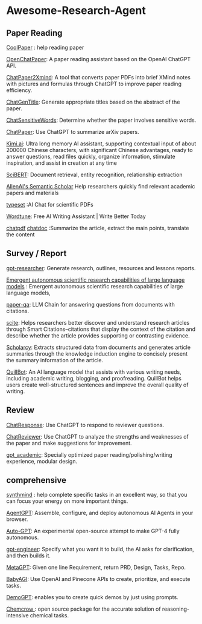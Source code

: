 # Awesome-Research-Agent

## Paper Reading

[CoolPaper](https://papers.cool/) : help reading paper

[OpenChatPaper](https://github.com/liuyixin-louis/OpenChatPaper): A paper reading assistant based on the OpenAI ChatGPT API.

[ChatPaper2Xmind](https://github.com/MasterYip/ChatPaper2Xmind): A tool that converts paper PDFs into brief XMind notes with pictures and formulas through ChatGPT to improve paper reading efficiency.

[ChatGenTitle](https://github.com/WangRongsheng/ChatGenTitle): Generate appropriate titles based on the abstract of the paper.

[ChatSensitiveWords](https://github.com/kaixindelele/ChatSensitiveWords): Determine whether the paper involves sensitive words.

[ChatPaper](https://github.com/kaixindelele/ChatPaper): Use ChatGPT to summarize arXiv papers.

[Kimi.ai](https://kimi.moonshot.cn/): Ultra long memory AI assistant, supporting contextual input of about 200000 Chinese characters, with significant Chinese advantages, ready to answer questions, read files quickly, organize information, stimulate inspiration, and assist in creation at any time

[SciBERT](https://arxiv.org/abs/1903.10676): Document retrieval, entity recognition, relationship extraction

[AllenAI's Semantic Scholar](https://aclanthology.org/2020.acl-main.447/)   Help researchers quickly find relevant academic papers and materials

[typeset](https://typeset.io/) :AI Chat for scientific PDFs

[Wordtune](https://www.wordtune.com/): Free AI Writing Assistant | Write Better Today

[chatpdf](https://www.chatpdf.com/)
[chatdoc](https://www.chatdoc.com/) :Summarize the article, extract the main points, translate the content

## Survey / Report

[gpt-researcher](https://github.com/assafelovic/gpt-researcher): Generate research, outlines, resources and lessons reports.

[Emergent autonomous scientific research
capabilities of large language models](https://arxiv.org/abs/2304.05332) : Emergent autonomous scientific research capabilities of large language models,

[paper-qa](https://github.com/whitead/paper-qa): LLM Chain for answering questions from documents with citations.

[scite](https://scite.ai/): Helps researchers better discover and understand research articles through Smart Citations–citations that display the context of the citation and describe whether the article provides supporting or contrasting evidence.

[Scholarcy](https://www.scholarcy.com/): Extracts structured data from documents and generates article summaries through the knowledge induction engine to concisely present the summary information of the article.

[QuillBot](https://quillbot.com/): An AI language model that assists with various writing needs, including academic writing, blogging, and proofreading. QuillBot helps users create well-structured sentences and improve the overall quality of writing.

## Review

[ChatResponse](https://huggingface.co/spaces/ShiwenNi/ChatResponse): Use ChatGPT to respond to reviewer questions.

[ChatReviewer](https://github.com/nishiwen1214/ChatReviewer): Use ChatGPT to analyze the strengths and weaknesses of the paper and make suggestions for improvement.

[gpt_academic](https://github.com/binary-husky/gpt_academic): Specially optimized paper reading/polishing/writing experience, modular design.

## comprehensive

[synthmind](https://synthmind.app/home) : help complete specific tasks in an excellent way, so that you can focus your energy on more important things.

[AgentGPT](https://agentgpt.reworkd.ai/zh): Assemble, configure, and deploy autonomous AI Agents in your browser.

[Auto-GPT](https://news.agpt.co/): An experimental open-source attempt to make GPT-4 fully autonomous.

[gpt-engineer](https://github.com/gpt-engineer-org/gpt-engineer): Specify what you want it to build, the AI asks for clarification, and then builds it.

[MetaGPT](https://github.com/geekan/MetaGPT): Given one line Requirement, return PRD, Design, Tasks, Repo.

[BabyAGI](https://babyagi.org/): Use OpenAI and Pinecone APIs to create, prioritize, and execute tasks.

[DemoGPT](https://github.com/melih-unsal/DemoGPT): enables you to create quick demos by just using prompts.

[Chemcrow ](https://github.com/ur-whitelab/chemcrow-public): open source package for the accurate solution of reasoning-intensive chemical tasks.
